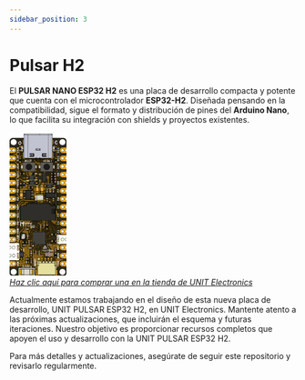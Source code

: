 ```yaml
---
sidebar_position: 3
---
```


# Pulsar H2

El **PULSAR NANO ESP32 H2** es una placa de desarrollo compacta y potente que cuenta con el microcontrolador **ESP32-H2**. Diseñada pensando en la compatibilidad, sigue el formato y distribución de pines del **Arduino Nano**, lo que facilita su integración con shields y proyectos existentes.

<div style={{ textAlign: "center" }}>
  <a href="https://github.com/UNIT-Electronics-MX/unit_pulsar_esp32_h2/tree/main" target="_blank">
    <img src="https://raw.githubusercontent.com/UNIT-Electronics-MX/unit_pulsar_esp32_h2/refs/heads/main/resources/TOP_1v0.png" width="100px"/>
    <br/>
    <em>Haz clic aquí para comprar una en la tienda de UNIT Electronics</em>
  </a>
</div>

Actualmente estamos trabajando en el diseño de esta nueva placa de desarrollo, UNIT PULSAR ESP32 H2, en UNIT Electronics. Mantente atento a las próximas actualizaciones, que incluirán el esquema y futuras iteraciones. Nuestro objetivo es proporcionar recursos completos que apoyen el uso y desarrollo con la UNIT PULSAR ESP32 H2.

Para más detalles y actualizaciones, asegúrate de seguir este repositorio y revisarlo regularmente.

